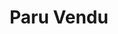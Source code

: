 ---
slug: paruvendu-xref
title: Paru Vendu
category: smartcatalog
subcategory: x-references
sort: 6
photo: /img/portfolio/paruvendu-logo.png
reference: yes
---